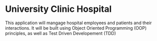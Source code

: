 # University Clinic Hospital
This application will mangage hospital employees and patients and their interactions. It will be built using Object Oriented Programming (OOP) principles, as well as Test Driven Developement (TDD)